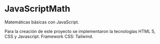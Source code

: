 # JavaScriptMath

Matemáticas básicas con JavaScript.

Para la creación de este proyecto se implementaron la tecnologías HTML 5, CSS y Javascript. Framework CSS: Tailwind.
